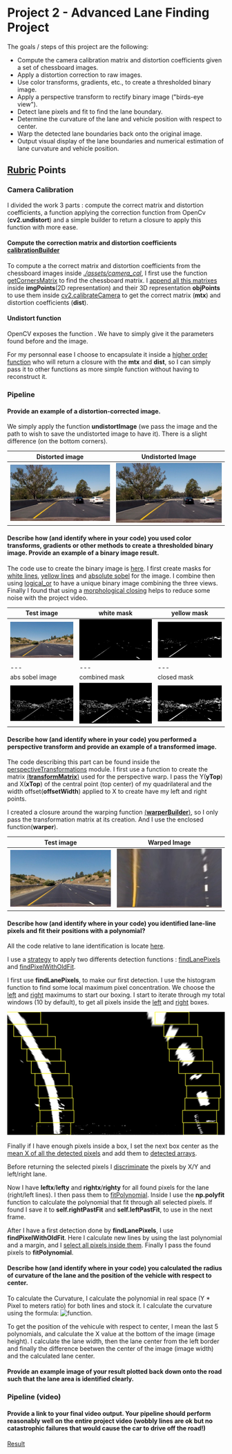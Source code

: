 # Project 2 - Advanced Lane Finding Project

The goals / steps of this project are the following:

* Compute the camera calibration matrix and distortion coefficients given a set of chessboard images.
* Apply a distortion correction to raw images.
* Use color transforms, gradients, etc., to create a thresholded binary image.
* Apply a perspective transform to rectify binary image ("birds-eye view").
* Detect lane pixels and fit to find the lane boundary.
* Determine the curvature of the lane and vehicle position with respect to center.
* Warp the detected lane boundaries back onto the original image.
* Output visual display of the lane boundaries and numerical estimation of lane curvature and vehicle position.

## [Rubric](https://review.udacity.com/#!/rubrics/571/view) Points

### Camera Calibration

I divided the work 3 parts : compute the correct matrix and distortion coefficients, a function applying the correction function from OpenCv (**cv2.undistort**) and a simple builder to return a closure to apply this function with more ease.

#### Compute the correction matrix and distortion coefficients [calibrationBuilder](./camera_calibration/calibrationBuilder.py)

 To compute a the correct matrix and distortion coefficients from the chessboard images inside *[./assets/camera_cal](./assets/camera_cal/)*, I first use the function [getCornersMatrix](https://github.com/jotamontecino/nd_selfdriving_project2/blob/master/camera_calibration/calibrationBuilder.py#L39-L51) to find the chessboard matrix. I [append all this matrixes](https://github.com/jotamontecino/nd_selfdriving_project2/blob/master/camera_calibration/calibrationBuilder.py#L23-L25) inside **imgPoints**(2D representation) and their 3D representation **objPoints** to use them inside [cv2.calibrateCamera](https://github.com/jotamontecino/nd_selfdriving_project2/blob/master/camera_calibration/calibrationBuilder.py#L29-L30) to get the correct matrix (**mtx**) and distortion coefficients (**dist**).

 #### Undistort function

 OpenCV exposes the function [](https://github.com/jotamontecino/nd_selfdriving_project2/blob/master/camera_calibration/undistort.py#L7). We have to simply give it the parameters found before and the image.

 For my personnal ease I choose to encapsulate it inside a [higher order function](https://github.com/jotamontecino/nd_selfdriving_project2/blob/master/camera_calibration/undistort.py#L5) who will return a closure with the **mtx** and **dist**, so I can simply pass it to other functions as more simple function without having to reconstruct it.

### Pipeline

#### Provide an example of a distortion-corrected image.

We simply apply the function **undistortImage** (we pass the image and the path to wish to save the undistorted image to have it). There is a slight difference (on the bottom corners).

| Distorted image | Undistorted Image |
|---|---|
|![alt text](https://github.com/jotamontecino/nd_selfdriving_project2/blob/master/assets/test_images/test6.jpg)|![alt text](https://github.com/jotamontecino/nd_selfdriving_project2/blob/master/assets/test_images/test6.jpg)|

#### Describe how (and identify where in your code) you used color transforms, gradients or other methods to create a thresholded binary image. Provide an example of a binary image result.

The code use to create the binary image is [here](https://github.com/jotamontecino/nd_selfdriving_project2/blob/master/binarization/__init__.py).
I first create masks for [white lines](https://github.com/jotamontecino/nd_selfdriving_project2/blob/master/binarization/colorTransformations.py#L20), [yellow lines](https://github.com/jotamontecino/nd_selfdriving_project2/blob/master/binarization/colorTransformations.py#L13) and [absolute sobel](https://github.com/jotamontecino/nd_selfdriving_project2/blob/master/binarization/sobelUtils.py#L5) for the image. I combine then using [logical_or](https://github.com/jotamontecino/nd_selfdriving_project2/blob/master/binarization/__init__.py#L13) to have a unique binary image combining the three views.
Finally I found that using a [morphological closing](https://github.com/jotamontecino/nd_selfdriving_project2/blob/master/binarization/__init__.py#L21) helps to reduce some noise with the project video.

| Test image | white mask | yellow mask |
|---|---|---|
|![test](https://github.com/jotamontecino/nd_selfdriving_project2/blob/master/assets/test_images/straight_lines1.jpg)|![white](https://github.com/jotamontecino/nd_selfdriving_project2/blob/master/assets/test_images/straight_lines1-white_thresholded.jpg)|![yellow](https://github.com/jotamontecino/nd_selfdriving_project2/blob/master/assets/test_images/straight_lines1-yellow_thresholded.jpg)|
|---|---|---|
| abs sobel image | combined mask | closed mask |
|![abs sobel](https://github.com/jotamontecino/nd_selfdriving_project2/blob/master/assets/test_images/straight_lines1-abs_sobel_thresholded.jpg)|![combined](https://github.com/jotamontecino/nd_selfdriving_project2/blob/master/assets/test_images/straight_lines1-combined_thresholded.jpg)|![closed](https://github.com/jotamontecino/nd_selfdriving_project2/blob/master/assets/test_images/straight_lines1--binary_image.jpg)|

#### Describe how (and identify where in your code) you performed a perspective transform and provide an example of a transformed image.

The code describing this part can be found inside the [perspectiveTransformations](https://github.com/jotamontecino/nd_selfdriving_project2/blob/master/perspectiveTransformations/__init__.py) module.
I first use a function to create the matrix [(**transformMatrix**)](https://github.com/jotamontecino/nd_selfdriving_project2/blob/master/perspectiveTransformations/__init__.py#L6) used for the perspective warp. I pass the Y(**yTop**) and X(**xTop**) of the central point (top center) of my quadrilateral and the width offset(**offsetWidth**) applied to X to create have my left and right points.

I created a closure around the warping function [(**warperBuilder**)](https://github.com/jotamontecino/nd_selfdriving_project2/blob/master/perspectiveTransformations/__init__.py#L23), so I only pass the transformation matrix at its creation. And I use the enclosed function(**warper**).

| Test image | Warped Image |
|---|---|
|![test](https://github.com/jotamontecino/nd_selfdriving_project2/blob/master/assets/test_images/undistorted-straight_lines1.jpg)|![warped](https://github.com/jotamontecino/nd_selfdriving_project2/blob/master/assets/test_images/undistorted-straight_lines1-birdEye.jpg)

#### Describe how (and identify where in your code) you identified lane-line pixels and fit their positions with a polynomial?

All the code relative to lane identification is locate [here](https://github.com/jotamontecino/nd_selfdriving_project2/blob/master/laneDetection/lane.py).

I use a [strategy](https://github.com/jotamontecino/nd_selfdriving_project2/blob/master/laneDetection/lane.py#L24) to apply two differents detection functions : [findLanePixels](https://github.com/jotamontecino/nd_selfdriving_project2/blob/master/laneDetection/lane.py#L110) and [findPixelWithOldFit](https://github.com/jotamontecino/nd_selfdriving_project2/blob/master/laneDetection/lane.py#L83).

I first use **findLanePixels**, to make our first detection. I use the histogram function to find some local maximum pixel concentration. We choose the [left](https://github.com/jotamontecino/nd_selfdriving_project2/blob/master/laneDetection/lane.py#L117) and [right](https://github.com/jotamontecino/nd_selfdriving_project2/blob/master/laneDetection/lane.py#L118) maximums to start our boxing. I start to iterate through my total windows (10 by default), to get all pixels inside the [left](https://github.com/jotamontecino/nd_selfdriving_project2/blob/master/laneDetection/lane.py#L162) and [right](https://github.com/jotamontecino/nd_selfdriving_project2/blob/master/laneDetection/lane.py#L168) boxes.

![Windowed](https://github.com/jotamontecino/nd_selfdriving_project2/blob/master/writeup_assets/test2-windowed.jpg)

Finally if I have enough pixels inside a box, I set the next box center as the [mean X of all the detected pixels](https://github.com/jotamontecino/nd_selfdriving_project2/blob/master/laneDetection/lane.py#L179) and add them to [detected arrays](https://github.com/jotamontecino/nd_selfdriving_project2/blob/master/laneDetection/lane.py#L176).

Before returning the selected pixels I [discriminate](https://github.com/jotamontecino/nd_selfdriving_project2/blob/master/laneDetection/lane.py#L193) the pixels by X/Y and left/right lane.

Now I have **leftx**/**lefty** and **rightx**/**righty** for all found pixels for the lane (right/left lines). I then pass them to [fitPolynomial](https://github.com/jotamontecino/nd_selfdriving_project2/blob/master/laneDetection/lane.py#L69). Inside I use the **np.polyfit** function to calculate the polynomial that fit through all selected pixels.
If found I save it to **self.rightPastFit** and **self.leftPastFit**, to use in the next frame.

After I have a first detection done by **findLanePixels**, I use **findPixelWithOldFit**. Here I calculate new lines by using the last polynomial and a margin, and I [select all pixels inside them](https://github.com/jotamontecino/nd_selfdriving_project2/blob/master/laneDetection/lane.py#L89). Finally I pass the found pixels to **fitPolynomial**.


#### Describe how (and identify where in your code) you calculated the radius of curvature of the lane and the position of the vehicle with respect to center.

To calculate the Curvature, I calculate the polynomial in real space (Y * Pixel to meters ratio) for both lines and stock it. I calculate the curvature using the formula: ![function](sdqfqsdq).

To get the position of the vehicule with respect to center, I mean the last 5 polynomials, and calculate the X value at the bottom of the image (image height). I calculate the lane width, then the lane center from the left border and finally the difference beetwen the center of the image (image width) and the calculated lane center.



#### Provide an example image of your result plotted back down onto the road such that the lane area is identified clearly.

### Pipeline (video)

#### Provide a link to your final video output. Your pipeline should perform reasonably well on the entire project video (wobbly lines are ok but no catastrophic failures that would cause the car to drive off the road!)

[Result](https://github.com/jotamontecino/nd_selfdriving_project2/blob/master/assets/test_video/result.mp4)
